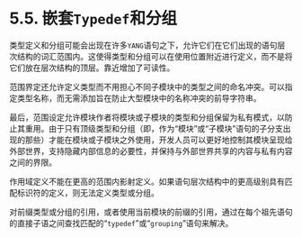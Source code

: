 # 5.5. 嵌套`Typedef`和分组

类型定义和分组可能会出现在许多`YANG`语句之下，允许它们在它们出现的语句层次结构的词汇范围内。这使得类型和分组可以在使用位置附近进行定义，而不是将它们放在层次结构的顶层。靠近增加了可读性。

范围界定还允许定义类型而不用担心不同子模块中的类型之间的命名冲突。可以指定类型名称，而无需添加旨在防止大型模块中的名称冲突的前导字符串。

最后，范围设定允许模块作者将模块或子模块的类型和分组保留为私有模式，以防止其重用。由于只有顶级类型和分组（即，作为“模块”或“子模块”语句的子分支出现的那些）才能在模块或子模块之外使用，开发人员可以更好地控制其模块呈现给外部世界，支持隐藏内部信息的必要性，并保持与外部世界共享的内容与私有内容之间的界限。

作用域定义不能在更高的范围内影射定义。如果语句层次结构中的更高级别具有匹配标识符的定义，则无法定义类型或分组。

对前缀类型或分组的引用，或者使用当前模块的前缀的引用，通过在每个祖先语句的直接子语之间查找匹配的“`typedef`”或“`grouping`”语句来解决。
